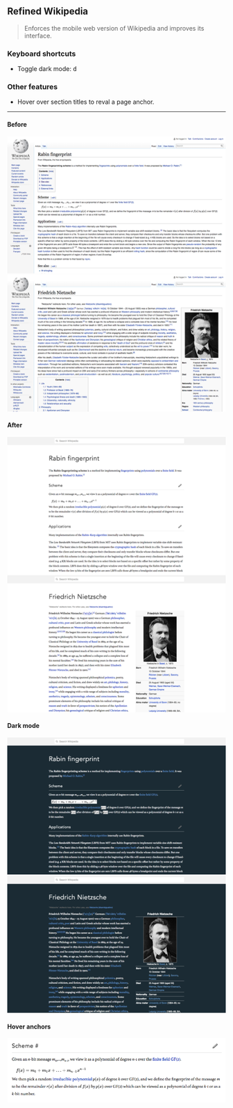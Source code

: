 ## Refined Wikipedia

> Enforces the mobile web version of Wikipedia and improves its interface.

### Keyboard shortcuts


- Toggle dark mode: <kbd>d</kbd>


### Other features

- Hover over section titles to reval a page anchor.

---

#### Before

![](ogRabin.png)
![](ogNietzche.png)

#### After

![](refinedRabin.png)
![](refinedNietzche.png)

#### Dark mode

![](darkModeRabin.png)
![](darkModeNietzche.png)

#### Hover anchors

![](anchor.png)
